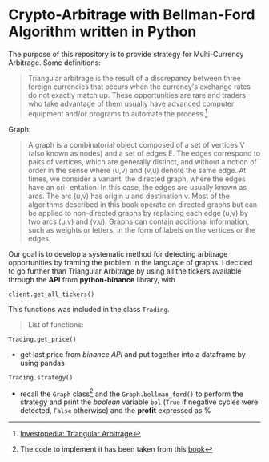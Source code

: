 # Crypto-Arbitrage with Bellman-Ford Algorithm written in Python
The purpose of this repository is to provide strategy for Multi-Currency Arbitrage. Some definitions:
> Triangular arbitrage is the result of a discrepancy between three foreign currencies that occurs when the currency's exchange rates do not exactly match up. These opportunities are rare and traders who take advantage of them usually have advanced computer equipment and/or programs to automate the process.[^1]

Graph:
> A graph is a combinatorial object composed of a set of vertices V (also known as nodes) and a set of edges E. The edges correspond to pairs of vertices, which are generally distinct, and without a notion of order in the sense where (u,v) and (v,u) denote the same edge.
At times, we consider a variant, the directed graph, where the edges have an ori- entation. In this case, the edges are usually known as arcs. The arc (u,v) has origin u and destination v. Most of the algorithms described in this book operate on directed graphs but can be applied to non-directed graphs by replacing each edge (u,v) by two arcs (u,v) and (v,u).
Graphs can contain additional information, such as weights or letters, in the form of labels on the vertices or the edges.


Our goal is to develop a systematic method for detecting arbitrage opportunities by framing the problem in the language of graphs. 
I decided to go further than Triangular Arbitrage by using all the tickers available through the **API** from **python-binance** library, with 
```
client.get_all_tickers()
```
This functions was included in the class `Trading`. 
> List of functions:
```
Trading.get_price()
```
- get last price from *binance API* and put together into a dataframe by using pandas
```
Trading.strategy()
```
- recall the `Graph` class[^2] and the `Graph.bellman_ford()` to perform the strategy and print the  *boolean* variable `bol` (`True` if negative cycles were detected, `False` otherwise) and the **profit**  expressed as %



[^1]:[Investopedia: Triangular Arbitrage](https://www.investopedia.com/terms/t/triangulararbitrage.asp)
[^2]: The code to implement it has been taken from this [book](https://amzn.to/3bBI8tP)
